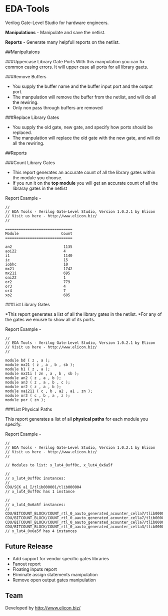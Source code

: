 # EDA-Tools

Verilog Gate-Level Studio for hardware engineers.

**Manipulations**  - Manipulate and save the netlist.

**Reports** - Generate many helpfull reports on the netlist.

##Manipultaions

###Uppercase Library Gate Ports
With this manpulation you can fix common casing errors. It will upper case all ports for all library gaets.

###Remove Buffers
- You supply the buffer name and the buffer input port and the output port.
- The manpulation will remove the buffer from the netlist, and will do all the rewiring.
- Only non pass through buffers are removed

###Replace Library Gates
- You supply the old gate, new gate, and specify how ports should be replaced.
- The manpulation will replace the old gate with the new gate, and will do all the rewiring.

##Reports

###Count Library Gates

- This report generates an accurate count of all the library gates within the module you choose.
- If you run it on the **top module** you will get an accurate count of all the libraray gates in the netlist

Report Example - 
```
//
// EDA Tools - Verilog Gate-Level Studio, Version 1.0.2.1 by Elicon
// Visit us here - http://www.elicon.biz/
//

==============================
Module                   Count
==============================

an2                       1135
aoi22                     4
i1                        1140
ic                        15
iobhc                     10
mx21                      1742
mx21i                     695
oai22                     1
or2                       779
or3                       4
or4                       7
xo2                       605
```

###List Library Gates

*This report generates a list of all the library gates in the netlist.
*For any of the gates we enusre to show all of its ports.

Report Example - 
```
//
// EDA Tools - Verilog Gate-Level Studio, Version 1.0.2.1 by Elicon
// Visit us here - http://www.elicon.biz/
//

module bd ( z , a );
module mx21 ( z , a , b , sb );
module b1 ( z , a );
module mx21i ( zn , a , b , sb );
module an2 ( z , a , b );
module an3 ( z , a , b , c );
module or2 ( z , a , b );
module oai211 ( c , b , a2 , a1 , zn );
module or3 ( c , b , a , z );
module por ( zn );
```


###List Physical Paths

This report generates a list of all **physical paths** for each module you specify.

Report Example - 
```
//
// EDA Tools - Verilog Gate-Level Studio, Version 1.0.2.1 by Elicon
// Visit us here - http://www.elicon.biz/
//

// Modules to list: x_lut4_0xff0c, x_lut4_0x6a5f

//
// x_lut4_0xff0c instances:
//
CDU/SCK_a1_I/tlib000001/tlib000004
// x_lut4_0xff0c has 1 instance

//
// x_lut4_0x6a5f instances:
//
CDU/BITCOUNT_BLOCK/COUNT_rtl_0_aauto_generated_acounter_cella7/tlib000001/tlib000073
CDU/BITCOUNT_BLOCK/COUNT_rtl_0_aauto_generated_acounter_cella7/tlib000001/tlib000074
CDU/BITCOUNT_BLOCK/COUNT_rtl_0_aauto_generated_acounter_cella7/tlib000001/tlib000075
CDU/BITCOUNT_BLOCK/COUNT_rtl_0_aauto_generated_acounter_cella3/tlib000001/tlib000062
// x_lut4_0x6a5f has 4 instances
```

## Future Release
- Add support for vendor specific gates libraries
- Fanout report
- Floating inputs report
- Eliminate assign statements manipulation
- Remove open output gates manipulation

## Team

Developed by http://www.elicon.biz/
